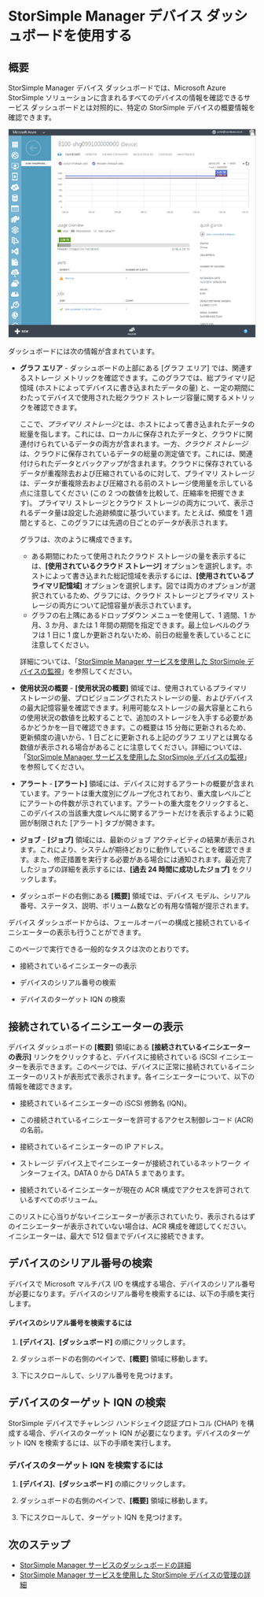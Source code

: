 <properties 
   pageTitle="StorSimple Manager デバイスのダッシュボードを使用する | Microsoft Azure"
   description="StorSimple Manager サービスのデバイス ダッシュボードについて説明します。また、このダッシュボードを使用して、ストレージ メトリックおよび接続されているイニシエーターを表示し、シリアル番号と IQN を検索する方法についても説明します。"
   services="storsimple"
   documentationCenter="NA"
   authors="alkohli"
   manager="carmonm"
   editor="" />
<tags 
   ms.service="storsimple"
   ms.devlang="NA"
   ms.topic="article"
   ms.tgt_pltfrm="NA"
   ms.workload="TBD"
   ms.date="12/30/2015"
   ms.author="alkohli" />

# StorSimple Manager デバイス ダッシュボードを使用する

## 概要

StorSimple Manager デバイス ダッシュボードでは、Microsoft Azure StorSimple ソリューションに含まれるすべてのデバイスの情報を確認できるサービス ダッシュボードとは対照的に、特定の StorSimple デバイスの概要情報を確認できます。

![デバイス ダッシュボードのページ](./media/storsimple-device-dashboard/StorSimple_DeviceDashbaord1M.png)

ダッシュボードには次の情報が含まれています。

- **グラフ エリア** - ダッシュボードの上部にある [グラフ エリア] では、関連するストレージ メトリックを確認できます。このグラフでは、総プライマリ記憶域 (ホストによってデバイスに書き込まれたデータの量) と、一定の期間にわたってデバイスで使用された総クラウド ストレージ容量に関するメトリックを確認できます。

     ここで、*プライマリ ストレージ*とは、ホストによって書き込まれたデータの総量を指します。これには、ローカルに保存されたデータと、クラウドに関連付けられているデータの両方が含まれます。一方、*クラウド ストレージ*は、クラウドに保存されているデータの総量の測定値です。これには、関連付けられたデータとバックアップが含まれます。クラウドに保存されているデータが重複除去および圧縮されているのに対して、プライマリ ストレージは、データが重複除去および圧縮される前のストレージ使用量を示している点に注意してください (この 2 つの数値を比較して、圧縮率を把握できます)。 プライマリ ストレージとクラウド ストレージの両方について、表示されるデータ量は設定した追跡頻度に基づいています。たとえば、頻度を 1 週間とすると、このグラフには先週の日ごとのデータが表示されます。
 
	 グラフは、次のように構成できます。

	 - ある期間にわたって使用されたクラウド ストレージの量を表示するには、**[使用されているクラウド ストレージ]** オプションを選択します。ホストによって書き込まれた総記憶域を表示するには、**[使用されているプライマリ記憶域]** オプションを選択します。図では両方のオプションが選択されているため、グラフには、クラウド ストレージとプライマリ ストレージの両方について記憶容量が表示されています。 
	 - グラフの右上隅にあるドロップダウン メニューを使用して、1 週間、1 か月、3 か月、または 1 年間の期間を指定できます。最上位レベルのグラフは 1 日に 1 度しか更新されないため、前日の総量を表していることに注意してください。

     詳細については、「[StorSimple Manager サービスを使用した StorSimple デバイスの監視](storsimple-monitor-device.md)」を参照してください。

- **使用状況の概要** - **[使用状況の概要]** 領域では、使用されているプライマリ ストレージの量、プロビジョニングされたストレージの量、およびデバイスの最大記憶容量を確認できます。利用可能なストレージの最大容量とこれらの使用状況の数値を比較することで、追加のストレージを入手する必要があるかどうかを一目で確認できます。この概要は 15 分毎に更新されるため、更新頻度の違いから、1 日ごとに更新される上記のグラフ エリアとは異なる数値が表示される場合があることに注意してください。詳細については、「[StorSimple Manager サービスを使用した StorSimple デバイスの監視](storsimple-monitor-device.md)」を参照してください。


- **アラート** - **[アラート]** 領域には、デバイスに対するアラートの概要が含まれています。アラートは重大度別にグループ化されており、重大度レベルごとにアラートの件数が示されています。アラートの重大度をクリックすると、このデバイスの当該重大度レベルに関するアラートだけを表示するように範囲が制限された [アラート] タブが開きます。

- **ジョブ** - **[ジョブ]** 領域には、最新のジョブ アクティビティの結果が表示されます。これにより、システムが期待どおりに動作していることを確認できます。また、修正措置を実行する必要がある場合には通知されます。最近完了したジョブの詳細を表示するには、**[過去 24 時間に成功したジョブ]** をクリックします。

- ダッシュボードの右側にある **[概要]** 領域では、デバイス モデル、シリアル番号、ステータス、説明、ボリューム数などの有用な情報が提示されます。

デバイス ダッシュボードからは、フェールオーバーの構成と接続されているイニシエーターの表示も行うことができます。

このページで実行できる一般的なタスクは次のとおりです。

- 接続されているイニシエーターの表示

- デバイスのシリアル番号の検索

- デバイスのターゲット IQN の検索

## 接続されているイニシエーターの表示

デバイス ダッシュボードの **[概要]** 領域にある **[接続されているイニシエーターの表示]** リンクをクリックすると、デバイスに接続されている iSCSI イニシエーターを表示できます。このページでは、デバイスに正常に接続されているイニシエーターのリストが表形式で表示されます。各イニシエーターについて、以下の情報を確認できます。

- 接続されているイニシエーターの iSCSI 修飾名 (IQN)。

- この接続されているイニシエーターを許可するアクセス制御レコード (ACR) の名前。

- 接続されているイニシエーターの IP アドレス。

- ストレージ デバイス上でイニシエーターが接続されているネットワーク インターフェイス。DATA 0 から DATA 5 まであります。

- 接続されているイニシエーターが現在の ACR 構成でアクセスを許可されているすべてのボリューム。

このリストに心当りがないイニシエーターが表示されていたり、表示されるはずのイニシエーターが表示されていない場合は、ACR 構成を確認してください。イニシエーターは、最大で 512 個までデバイスに接続できます。

## デバイスのシリアル番号の検索

デバイスで Microsoft マルチパス I/O を構成する場合、デバイスのシリアル番号が必要になります。デバイスのシリアル番号を検索するには、以下の手順を実行します。

#### デバイスのシリアル番号を検索するには

1. **[デバイス]**、**[ダッシュボード]** の順にクリックします。

2. ダッシュボードの右側のペインで、**[概要]** 領域に移動します。

3. 下にスクロールして、シリアル番号を見つけます。

## デバイスのターゲット IQN の検索

StorSimple デバイスでチャレンジ ハンドシェイク認証プロトコル (CHAP) を構成する場合、デバイスのターゲット IQN が必要になります。デバイスのターゲット IQN を検索するには、以下の手順を実行します。

### デバイスのターゲット IQN を検索するには

1. **[デバイス]**、**[ダッシュボード]** の順にクリックします。

1. ダッシュボードの右側のペインで、**[概要]** 領域に移動します。

1. 下にスクロールして、ターゲット IQN を見つけます。

## 次のステップ

- [StorSimple Manager サービスのダッシュボードの詳細](storsimple-service-dashboard.md)
- [StorSimple Manager サービスを使用した StorSimple デバイスの管理の詳細](storsimple-manager-service-administration.md)

<!---HONumber=AcomDC_0107_2016-->